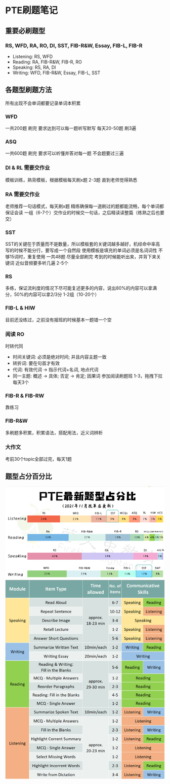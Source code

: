 # PTE刷题笔记



## 重要必刷题型
### RS, WFD, RA, RO, DI, SST, FIB-R&W, Essay, FIB-L, FIB-R
- Listening: RS, WFD
- Reading: RA, FIB-R&W, FIB-R, RO
- Speaking: RS, RA, DI
- Writing: WFD, FIB-R&W, Essay, FIB-L, SST

## 各题型刷题方法

所有出现不会单词都要记录单词本积累

### WFD

一共200题 刷完 要求达到可以每一题听写默写 每天20-50题 刷3遍

### ASQ

一共600题 刷完 要求可以听懂并答对每一题 不会题要过三遍

### DI & RL 需要交作业

模板训练，熟背模板，根据模板每天刷x题 2-3题 直到老师觉得熟悉

### RA 需要交作业

老师推荐一句话模式，每天刷x题 精练确保每一道刷过的题都能流畅，每个单词都保证会读 一组（6-7个）交作业的时候交一句话，之后精读读整篇（练熟之后也要交）

### SST 

SST的关键在于质量而不是数量，所以模板套的关键词越多越好，机经命中率高
写的时候不能分行，要写成一个自然段
使用模板是填充的单词必须是名词词性
不够15词时，重复使用
一共48题 尽量全部刷完 考到的时候能听出来，并背下来关键词 近似音频要多听几遍 2-5个

### RS

多练，保证流利度的情况下尽可能复述更多的内容，说出80%的内容可以拿满分，50%的内容可以拿2/3分 1-2组（10-20个）

### FIB-L & HIW

目前还没练过，之前没有报班的时候基本一题错一个空

### 阅读 RO
时转代同
- 时间关键词: 必须是绝对时间; 并且内容主题一致 
- 转折词: 要在句首才有效
- 代词: 有效代词 -> 指示代词+名词, 地点代词
- 同一主题: 概述 -> 具体; 否定 -> 肯定; 因果词
参加阅读刷题班 1-3，拖拽下拉每天3个

### FIB-R & FIB-RW
靠练习

### FIB-R&W

多刷题多积累，积累语法，搭配用法，近义词辨析

### 大作文

考前30个topic全部过完，每天1题

## 题型占分百分比

![题型占分百分比1](Image/question_type_percentage1.png)
![题型占分百分比2](Image/question_type_percentage2.png)

